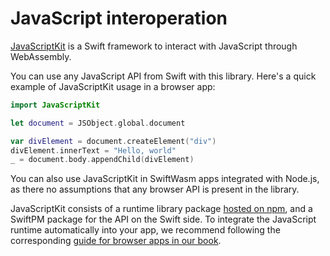 # JavaScript interoperation

[JavaScriptKit](https://github.com/swiftwasm/JavaScriptKit) is a Swift framework to interact with JavaScript through WebAssembly.

You can use any JavaScript API from Swift with this library. Here's a quick example of JavaScriptKit
usage in a browser app:

```swift
import JavaScriptKit

let document = JSObject.global.document

var divElement = document.createElement("div")
divElement.innerText = "Hello, world"
_ = document.body.appendChild(divElement)
```

You can also use JavaScriptKit in SwiftWasm apps integrated with Node.js, as there no assumptions
that any browser API is present in the library.

JavaScriptKit consists of a runtime library package [hosted on
npm](https://www.npmjs.com/package/javascript-kit-swift), and a SwiftPM package for the API on the
Swift side. To integrate the JavaScript runtime automatically into your app, we recommend following
the corresponding [guide for browser apps in our book](./browser-app.md).
